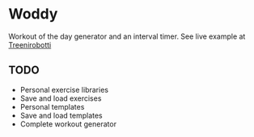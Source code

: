 # Woddy

Workout of the day generator and an interval timer. See live example at [Treenirobotti](https://www.treeni.net)

## TODO

- Personal exercise libraries
- Save and load exercises
- Personal templates
- Save and load templates
- Complete workout generator
